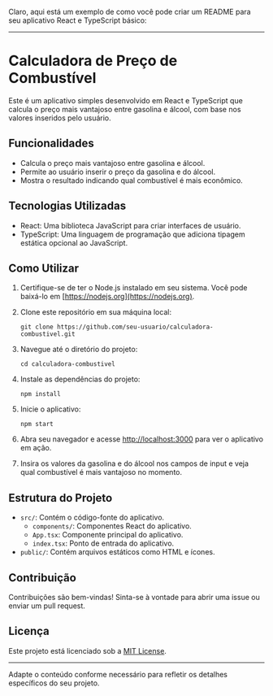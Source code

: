 Claro, aqui está um exemplo de como você pode criar um README para seu aplicativo React e TypeScript básico:

---

# Calculadora de Preço de Combustível

Este é um aplicativo simples desenvolvido em React e TypeScript que calcula o preço mais vantajoso entre gasolina e álcool, com base nos valores inseridos pelo usuário.

## Funcionalidades

- Calcula o preço mais vantajoso entre gasolina e álcool.
- Permite ao usuário inserir o preço da gasolina e do álcool.
- Mostra o resultado indicando qual combustível é mais econômico.

## Tecnologias Utilizadas

- React: Uma biblioteca JavaScript para criar interfaces de usuário.
- TypeScript: Uma linguagem de programação que adiciona tipagem estática opcional ao JavaScript.

## Como Utilizar

1. Certifique-se de ter o Node.js instalado em seu sistema. Você pode baixá-lo em [https://nodejs.org](https://nodejs.org).
2. Clone este repositório em sua máquina local:

    ```
    git clone https://github.com/seu-usuario/calculadora-combustivel.git
    ```

3. Navegue até o diretório do projeto:

    ```
    cd calculadora-combustivel
    ```

4. Instale as dependências do projeto:

    ```
    npm install
    ```

5. Inicie o aplicativo:

    ```
    npm start
    ```

6. Abra seu navegador e acesse [http://localhost:3000](http://localhost:3000) para ver o aplicativo em ação.

7. Insira os valores da gasolina e do álcool nos campos de input e veja qual combustível é mais vantajoso no momento.

## Estrutura do Projeto

- `src/`: Contém o código-fonte do aplicativo.
  - `components/`: Componentes React do aplicativo.
  - `App.tsx`: Componente principal do aplicativo.
  - `index.tsx`: Ponto de entrada do aplicativo.
- `public/`: Contém arquivos estáticos como HTML e ícones.

## Contribuição

Contribuições são bem-vindas! Sinta-se à vontade para abrir uma issue ou enviar um pull request.

## Licença

Este projeto está licenciado sob a [MIT License](LICENSE).

---

Adapte o conteúdo conforme necessário para refletir os detalhes específicos do seu projeto.